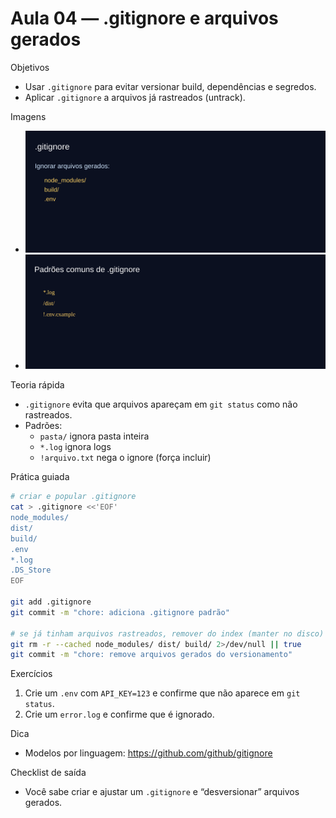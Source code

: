 # Aula 04 — .gitignore e arquivos gerados

Objetivos
- Usar `.gitignore` para evitar versionar build, dependências e segredos.
- Aplicar `.gitignore` a arquivos já rastreados (untrack).

Imagens
- ![Gitignore](../assets/gitignore.svg)
- ![Padrões de Gitignore](../assets/gitignore-patterns.svg)

Teoria rápida
- `.gitignore` evita que arquivos apareçam em `git status` como não rastreados.
- Padrões:
  - `pasta/` ignora pasta inteira
  - `*.log` ignora logs
  - `!arquivo.txt` nega o ignore (força incluir)

Prática guiada
```bash
# criar e popular .gitignore
cat > .gitignore <<'EOF'
node_modules/
dist/
build/
.env
*.log
.DS_Store
EOF

git add .gitignore
git commit -m "chore: adiciona .gitignore padrão"

# se já tinham arquivos rastreados, remover do index (manter no disco)
git rm -r --cached node_modules/ dist/ build/ 2>/dev/null || true
git commit -m "chore: remove arquivos gerados do versionamento"
```

Exercícios
1) Crie um `.env` com `API_KEY=123` e confirme que não aparece em `git status`.
2) Crie um `error.log` e confirme que é ignorado.

Dica
- Modelos por linguagem: https://github.com/github/gitignore

Checklist de saída
- Você sabe criar e ajustar um `.gitignore` e “desversionar” arquivos gerados.